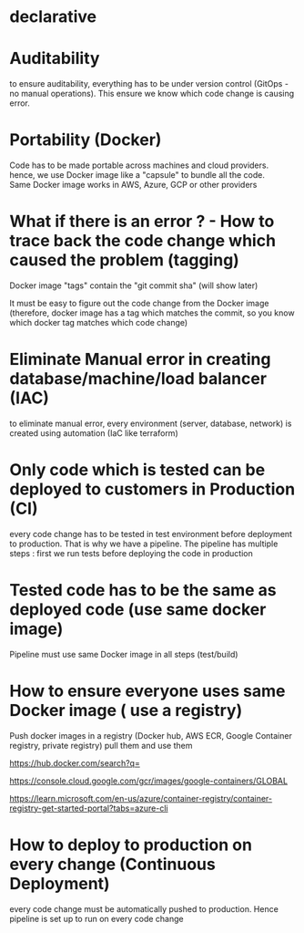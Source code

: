
# declarative


# Auditability 

to ensure auditability, everything has to be under version control (GitOps - no manual operations).  This ensure we know which code change is causing error.

# Portability (Docker)

Code has to be made portable across machines and cloud providers.
hence, we use Docker image like a "capsule" to bundle all the code.   
Same Docker image works in AWS, Azure, GCP or other providers

# What if there is an error ? - How to trace back the code change which caused the problem (tagging)

Docker image "tags" contain the "git commit sha" (will show later)

It must be easy to figure out the code change from the Docker image (therefore, docker image has a tag which matches the commit, so you know which docker tag matches which code change)

# Eliminate Manual error in creating database/machine/load balancer (IAC)

to eliminate manual error, every environment (server, database, network) is created using automation (IaC like terraform)

# Only code which is tested  can be deployed to customers in Production (CI)

every code change has to be tested in test environment before deployment to production.  That is why we have a pipeline.  The pipeline has multiple steps : first we run tests before deploying the code in production

# Tested code has to be the same as deployed code (use same docker image)

Pipeline must use same Docker image in all steps (test/build)

# How to ensure everyone uses same Docker image ( use a registry) 

Push docker images in a registry (Docker hub, AWS ECR, Google Container registry, private registry)
pull them and use them

https://hub.docker.com/search?q=


https://console.cloud.google.com/gcr/images/google-containers/GLOBAL

https://learn.microsoft.com/en-us/azure/container-registry/container-registry-get-started-portal?tabs=azure-cli

# How to deploy to production on every change (Continuous Deployment)

every code change must be automatically pushed to production.  Hence pipeline is set up to run on every code change
